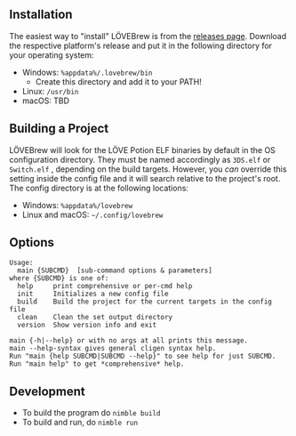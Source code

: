 ## Installation

The easiest way to "install" LÖVEBrew is from the [releases page](https://github.com/TurtleP/lovebrew/releases). Download the respective platform's release and put it in the following directory for your operating system:

* Windows: `%appdata%/.lovebrew/bin`
  + Create this directory and add it to your PATH!
* Linux: `/usr/bin`
* macOS: TBD

## Building a Project

LÖVEBrew will look for the LÖVE Potion ELF binaries by default in the OS configuration directory. They must be named accordingly as `3DS.elf` or `Switch.elf` , depending on the build targets.
However, you *can* override this setting inside the config file and it will search relative to the project's root. The config directory is at the following locations:

* Windows: `%appdata%/lovebrew`
* Linux and macOS: `~/.config/lovebrew`

## Options

```
Usage:
  main {SUBCMD}  [sub-command options & parameters]
where {SUBCMD} is one of:
  help     print comprehensive or per-cmd help
  init     Initializes a new config file
  build    Build the project for the current targets in the config file
  clean    Clean the set output directory
  version  Show version info and exit

main {-h|--help} or with no args at all prints this message.
main --help-syntax gives general cligen syntax help.
Run "main {help SUBCMD|SUBCMD --help}" to see help for just SUBCMD.
Run "main help" to get *comprehensive* help.
```

## Development

- To build the program do `nimble build`
- To build and run, do `nimble run`
